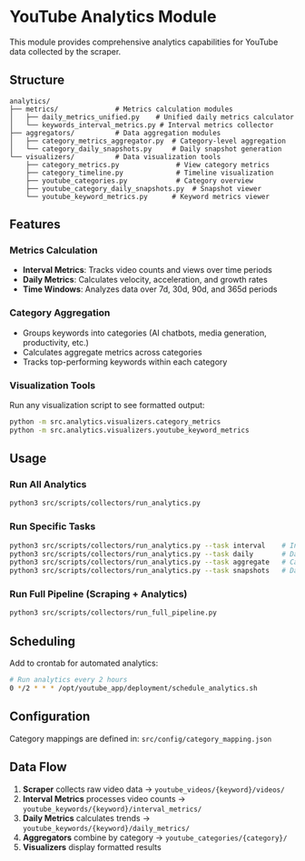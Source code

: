 # YouTube Analytics Module

This module provides comprehensive analytics capabilities for YouTube data collected by the scraper.

## Structure

```
analytics/
├── metrics/              # Metrics calculation modules
│   ├── daily_metrics_unified.py    # Unified daily metrics calculator
│   └── keywords_interval_metrics.py # Interval metrics collector
├── aggregators/          # Data aggregation modules
│   ├── category_metrics_aggregator.py  # Category-level aggregation
│   └── category_daily_snapshots.py     # Daily snapshot generation
└── visualizers/          # Data visualization tools
    ├── category_metrics.py              # View category metrics
    ├── category_timeline.py             # Timeline visualization
    ├── youtube_categories.py            # Category overview
    ├── youtube_category_daily_snapshots.py  # Snapshot viewer
    └── youtube_keyword_metrics.py      # Keyword metrics viewer
```

## Features

### Metrics Calculation
- **Interval Metrics**: Tracks video counts and views over time periods
- **Daily Metrics**: Calculates velocity, acceleration, and growth rates
- **Time Windows**: Analyzes data over 7d, 30d, 90d, and 365d periods

### Category Aggregation
- Groups keywords into categories (AI chatbots, media generation, productivity, etc.)
- Calculates aggregate metrics across categories
- Tracks top-performing keywords within each category

### Visualization Tools
Run any visualization script to see formatted output:
```bash
python -m src.analytics.visualizers.category_metrics
python -m src.analytics.visualizers.youtube_keyword_metrics
```

## Usage

### Run All Analytics
```bash
python3 src/scripts/collectors/run_analytics.py
```

### Run Specific Tasks
```bash
python3 src/scripts/collectors/run_analytics.py --task interval    # Interval metrics only
python3 src/scripts/collectors/run_analytics.py --task daily       # Daily metrics only
python3 src/scripts/collectors/run_analytics.py --task aggregate   # Category aggregation only
python3 src/scripts/collectors/run_analytics.py --task snapshots   # Daily snapshots only
```

### Run Full Pipeline (Scraping + Analytics)
```bash
python3 src/scripts/collectors/run_full_pipeline.py
```

## Scheduling

Add to crontab for automated analytics:
```bash
# Run analytics every 2 hours
0 */2 * * * /opt/youtube_app/deployment/schedule_analytics.sh
```

## Configuration

Category mappings are defined in: `src/config/category_mapping.json`

## Data Flow

1. **Scraper** collects raw video data → `youtube_videos/{keyword}/videos/`
2. **Interval Metrics** processes video counts → `youtube_keywords/{keyword}/interval_metrics/`
3. **Daily Metrics** calculates trends → `youtube_keywords/{keyword}/daily_metrics/`
4. **Aggregators** combine by category → `youtube_categories/{category}/`
5. **Visualizers** display formatted results